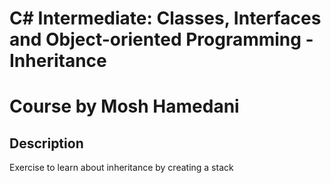 # C# Intermediate: Classes, Interfaces and Object-oriented Programming - Inheritance
# Course by Mosh Hamedani

## Description

Exercise to learn about inheritance by creating a stack